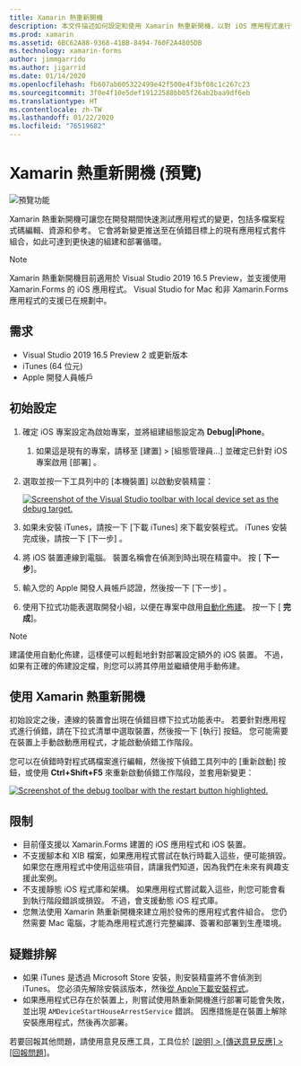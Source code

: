 ```yaml
---
title: Xamarin 熱重新開機
description: 本文件描述如何設定和使用 Xamarin 熱重新開機，以對 iOS 應用程式進行偵錯。
ms.prod: xamarin
ms.assetid: 6BC62A88-9368-41BB-8494-760F2A4805DB
ms.technology: xamarin-forms
author: jimmgarrido
ms.author: jigarrid
ms.date: 01/14/2020
ms.openlocfilehash: fb607ab605322499e42f500e4f3bf08c1c267c23
ms.sourcegitcommit: 3f0e4f10e5def19122588bb05f26ab2baa9df6eb
ms.translationtype: HT
ms.contentlocale: zh-TW
ms.lasthandoff: 01/22/2020
ms.locfileid: "76519682"
---
```

# <a name="xamarin-hot-restart-preview"></a>Xamarin 熱重新開機 (預覽)

![預覽功能](~/media/shared/preview.png)

Xamarin 熱重新開機可讓您在開發期間快速測試應用程式的變更，包括多檔案程式碼編輯、資源和參考。 它會將新變更推送至在偵錯目標上的現有應用程式套件組合，如此可達到更快速的組建和部署循環。

> [!NOTE]
> Xamarin 熱重新開機目前適用於 Visual Studio 2019 16.5 Preview，並支援使用 Xamarin.Forms 的 iOS 應用程式。 Visual Studio for Mac 和非 Xamarin.Forms 應用程式的支援已在規劃中。

## <a name="requirements"></a>需求

- Visual Studio 2019 16.5 Preview 2 或更新版本
- iTunes (64 位元)
- Apple 開發人員帳戶


## <a name="initial-setup"></a>初始設定

1. 確定 iOS 專案設定為啟始專案，並將組建組態設定為 **Debug|iPhone**。

   1. 如果這是現有的專案，請移至 [建置] > [組態管理員...]  並確定已針對 iOS 專案啟用 [部署]  。

2. 選取並按一下工具列中的 [本機裝置]  以啟動安裝精靈：

    [![](hot-restart-images/toolbar.png "Screenshot of the Visual Studio toolbar with local device set as the debug target.")](hot-restart-images/toolbar.png)

3. 如果未安裝 iTunes，請按一下 [下載 iTunes]  來下載安裝程式。 iTunes 安裝完成後，請按一下 [下一步]  。

4. 將 iOS 裝置連線到電腦。 裝置名稱會在偵測到時出現在精靈中。 按 [ **下一步**]。

5. 輸入您的 Apple 開發人員帳戶認證，然後按一下 [下一步]  。

6. 使用下拉式功能表選取開發小組，以便在專案中啟用[自動化佈建](~/ios/get-started/installation/device-provisioning/automatic-provisioning.md)。 按一下 [ **完成**]。

> [!NOTE]
> 建議使用自動化佈建，這樣便可以輕鬆地針對部署設定額外的 iOS 裝置。 不過，如果有正確的佈建設定檔，則您可以將其停用並繼續使用手動佈建。

## <a name="use-xamarin-hot-restart"></a>使用 Xamarin 熱重新開機
初始設定之後，連線的裝置會出現在偵錯目標下拉式功能表中。 若要針對應用程式進行偵錯，請在下拉式清單中選取裝置，然後按一下 [執行]  按鈕。 您可能需要在裝置上手動啟動應用程式，才能啟動偵錯工作階段。

您可以在偵錯時對程式碼檔案進行編輯，然後按下偵錯工具列中的 [重新啟動]  按鈕，或使用 **Ctrl+Shift+F5** 來重新啟動偵錯工作階段，並套用新變更：

[![](hot-restart-images/restart.png "Screenshot of the debug toolbar with the restart button highlighted.")](hot-restart-images/toolbar.png)

## <a name="limitations"></a>限制
- 目前僅支援以 Xamarin.Forms 建置的 iOS 應用程式和 iOS 裝置。
- 不支援腳本和 XIB 檔案，如果應用程式嘗試在執行時載入這些，便可能損毀。 如果您在應用程式中使用這些項目，請讓我們知道，因為我們在未來有興趣支援此案例。
- 不支援靜態 iOS 程式庫和架構。 如果應用程式嘗試載入這些，則您可能會看到執行階段錯誤或損毀。 不過，會支援動態 iOS 程式庫。
- 您無法使用 Xamarin 熱重新開機來建立用於發佈的應用程式套件組合。 您仍然需要 Mac 電腦，才能為應用程式進行完整編譯、簽署和部署到生產環境。

## <a name="troubleshoot"></a>疑難排解
- 如果 iTunes 是透過 Microsoft Store 安裝，則安裝精靈將不會偵測到 iTunes。 您必須先解除安裝該版本，然後[從 Apple下載安裝程式](https://go.microsoft.com/fwlink/?linkid=2101014)。
- 如果應用程式已存在於裝置上，則嘗試使用熱重新開機進行部署可能會失敗，並出現 `AMDeviceStartHouseArrestService` 錯誤。 因應措施是在裝置上解除安裝應用程式，然後再次部署。

若要回報其他問題，請使用意見反應工具，工具位於 [[說明] > [傳送意見反應] > [回報問題]](/visualstudio/ide/feedback-options?view=vs-2019#report-a-problem)。
